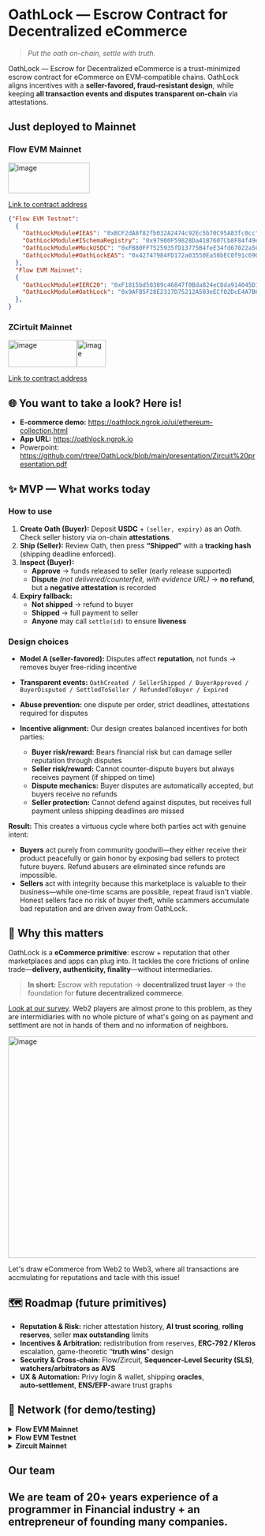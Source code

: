 # OathLock — Escrow Contract for Decentralized eCommerce

> *Put the oath on-chain, settle with truth.*

OathLock — Escrow for Decentralized eCommerce is a trust-minimized escrow contract for eCommerce on EVM-compatible chains. OathLock aligns incentives with a **seller-favored, fraud-resistant design**, while keeping **all transaction events and disputes transparent on-chain** via attestations.


## Just deployed to Mainnet

### Flow EVM Mainnet
<img width="165" height="62" alt="image" src="https://github.com/user-attachments/assets/07105451-c5d8-4641-997b-c00cc3aca5b6" />

[Link to contract address](https://github.com/rtree/OathLock/blob/main/product/contract/ignition/deployments/chain-747/deployed_addresses.json)

```json
{"Flow EVM Testnet":
  {
    "OathLockModule#IEAS": "0xBCF2dA8f82fb032A2474c92Ec5b70C95A83fc0cc",
    "OathLockModule#ISchemaRegistry": "0x97900F59828Da4187607Cb8F84f49e3944199d18",
    "OathLockModule#MockUSDC": "0xFB80FF7525935fD13775B4feE34fd67022a5CA68",
    "OathLockModule#OathLockEAS": "0x42747984FD172a03550Ea58bEC0f91c690f794a9"
  },
  "Flow EVM Mainnet":
  {
    "OathLockModule#IERC20": "0xF1815bd50389c46847f0Bda824eC8da914045D14",
    "OathLockModule#OathLock": "0x9AFB5F28E2317D75212A503eECf02DcE4A7B6F0E"
  },
}
```

### ZCirtuit Mainnet
<img width="139" height="55" alt="image" src="https://github.com/user-attachments/assets/4bbd05b1-d251-4354-aff8-2d83fb42a580" /><img width="59" height="55" alt="image" src="https://github.com/user-attachments/assets/bdc10076-7214-4bd9-b4f9-4c1f39a9f057" />

[Link to contract address](https://github.com/rtree/OathLock/blob/main/product/contract/ignition/deployments/chain-48900/deployed_addresses.json)


## 🌐 You want to take a look? Here is!

- **E-commerce demo:** <https://oathlock.ngrok.io/ui/ethereum-collection.html>
- **App URL:** <https://oathlock.ngrok.io>
- Powerpoint: <https://github.com/rtree/OathLock/blob/main/presentation/Zircuit%20presentation.pdf>

## ✨ MVP — What works today

### How to use

1. **Create Oath (Buyer):** Deposit **USDC** + `(seller, expiry)` as an *Oath*. Check seller history via on-chain **attestations**.
2. **Ship (Seller):** Review Oath, then press **“Shipped”** with a **tracking hash** (shipping deadline enforced).
3. **Inspect (Buyer):**  
   - **Approve** → funds released to seller (early release supported)  
   - **Dispute** *(not delivered/counterfeit, with evidence URL)* → **no refund**, but a **negative attestation** is recorded
4. **Expiry fallback:**  
   - **Not shipped** → refund to buyer  
   - **Shipped** → full payment to seller  
   - **Anyone** may call `settle(id)` to ensure **liveness**


### Design choices

- **Model A (seller-favored):** Disputes affect **reputation**, not funds → removes buyer free-riding incentive  
- **Transparent events:** `OathCreated / SellerShipped / BuyerApproved / BuyerDisputed / SettledToSeller / RefundedToBuyer / Expired`  
- **Abuse prevention:** one dispute per order, strict deadlines, attestations required for disputes

- **Incentive alignment:** Our design creates balanced incentives for both parties:
  - **Buyer risk/reward:** Bears financial risk but can damage seller reputation through disputes
  - **Seller risk/reward:** Cannot counter-dispute buyers but always receives payment (if shipped on time)
  - **Dispute mechanics:** Buyer disputes are automatically accepted, but buyers receive no refunds
  - **Seller protection:** Cannot defend against disputes, but receives full payment unless shipping deadlines are missed

**Result:** This creates a virtuous cycle where both parties act with genuine intent:

- **Buyers** act purely from community goodwill—they either receive their product peacefully or gain honor by exposing bad sellers to protect future buyers. Refund abusers are eliminated since refunds are impossible.
- **Sellers** act with integrity because this marketplace is valuable to their business—while one-time scams are possible, repeat fraud isn't viable. Honest sellers face no risk of buyer theft, while scammers accumulate bad reputation and are driven away from OathLock.

## 🔭 Why this matters

OathLock is a **eCommerce primitive**: escrow + reputation that other marketplaces and apps can plug into. It tackles the core frictions of online trade—**delivery, authenticity, finality**—without intermediaries.

> **In short:** Escrow with reputation → **decentralized trust layer** → the foundation for **future decentralized commerce**.

[Look at our survey](https://github.com/rtree/OathLock/blob/main/presentation/Zircuit%20presentation.pdf). Web2 players are almost prone to this problem, as they are intermidiaries with no whole picture of what's going on as payment and settlment are not in hands of them and no information of neighbors.

<img width="897" height="449" alt="image" src="https://github.com/user-attachments/assets/59f9703d-3094-4058-a00e-685853ea3663" />

Let's draw eCommerce from Web2 to Web3, where all transactions are accmulating for reputations and tacle with this issue!

## 🗺️ Roadmap (future primitives)

- **Reputation & Risk:** richer attestation history, **AI trust scoring**, **rolling reserves**, seller **max outstanding** limits  
- **Incentives & Arbitration:** redistribution from reserves, **ERC‑792 / Kleros** escalation, game-theoretic “**truth wins**” design  
- **Security & Cross‑chain:** Flow/Zircuit, **Sequencer‑Level Security (SLS)**, **watchers/arbitrators as AVS**  
- **UX & Automation:** Privy login & wallet, shipping **oracles**, **auto‑settlement**, **ENS/EFP**-aware trust graphs

## 🔌 Network (for demo/testing)

<details>
<summary><strong>Flow EVM Mainnet</strong></summary>

- **RPC:** https://mainnet.evm.nodes.onflow.org  
- **Chain ID:** 747  
- **Currency:** FLOW  
- **Explorer:** https://evm.flowscan.io/  
- **USDC (stgUSDC):** `0xF1815bd50389c46847f0Bda824eC8da914045D14`  
- **Bridge/DEX:** Stargate (stargate.finance), PunchSwap  
- **EAS:**  
  - Explorer: https://flow.easscan.credora.io  
  - `SchemaRegistry.sol`: `0xB0cF748a05AEA8D59e15834446CFC95bcFF510F0`  
  - `EAS.sol`: `0xc6376222F6E009A705a34dbF1dF72fEf8efB3964`
</details>

<details>
<summary><strong>Flow EVM Testnet</strong></summary>

- **RPC:** https://testnet.evm.nodes.onflow.org  
- **Chain ID:** 545  
- **Currency:** FLOW  
- **Explorer:** https://evm-testnet.flowscan.io  
- **USDC (stgUSDC):** `XXX` *(project mimic)*  
- **Bridge/DEX:** Stargate, PunchSwap  
- **EAS:**  
  - Explorer: https://flow-testnet.easscan.credora.io  
  - `SchemaRegistry.sol`: `0x97900F59828Da4187607Cb8F84f49e3944199d18`  
  - `EAS.sol`: `0xBCF2dA8f82fb032A2474c92Ec5b70C95A83fc0cc`
</details>

<details>
<summary><strong>Zircuit Mainnet</strong></summary>

- **RPC:** https://mainnet.zircuit.com  
- **Chain ID:** 48900  
- **Currency:** ETH  
  - **ZRC:** `0xfd418e42783382e86ae91e445406600ba144d162` / `0xfd418e42783382E86Ae91e445406600Ba144D162`  
- **Explorer:** https://explorer.zircuit.com  
- **USDC.e:** `0x3b952c8C9C44e8Fe201e2b26F6B2200203214cfF`  
- **Bridge/DEX:** https://bridge.zircuit.com/ , https://app.circuit.money/swap  
- **EAS:** Explorer / SchemaRegistry / EAS.sol: **TBD**

</details>

## Our team

We are team of 20+ years experience of a programmer in Financial industry + an entrepreneur of founding many companies. 
---
